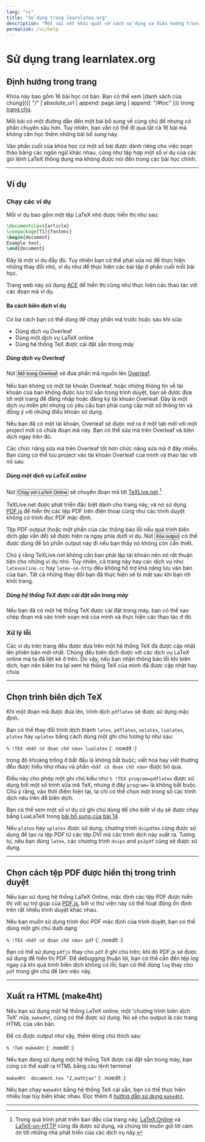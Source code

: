 ```yaml
---
lang: "vi"
title: "Sử dụng trang learnlatex.org"
description: "Một vài nét khái quát về cách sử dụng và điều hướng trong hệ thống các bài trong trang learnlatex.org."
permalink: /vi/help
---
```


# Sử dụng trang learnlatex.org

## Định hướng trong trang

Khóa này bao gồm 16 bài học cơ bản. Bạn có thể xem [danh sách của chúng]({{ "/" | absolute_url | append: page.lang | append: "/#toc" }})
trong [trang chủ](./).

Mỗi bài có một đường dẫn đến một bài bổ sung về cùng chủ đề nhưng có phần chuyên
sâu hơn. Tuy nhiên, bạn vẫn có thể đi qua tất cả 16 bài mà _không_ cần học thêm
những bài bổ sung này.

Vào phần cuối của khóa học có một số bài được dành riêng cho việc soạn thảo
bằng các ngôn ngữ khác nhau, cũng như tập hợp một số ví dụ của các gói lệnh
LaTeX thông dụng mà không được nói đến trong các bài học chính.

---

## Ví dụ

### Chạy các ví dụ

Mỗi ví dụ bao gồm một tệp LaTeX nhỏ được hiển thị như sau:

```latex
\documentclass{article}
\usepackage[T1]{fontenc}
\begin{document}
Example text.
\end{document}
```

Đây là một ví dụ đầy đủ. Tuy nhiên bạn có thể phải sửa nó để thực hiện những
thay đổi nhỏ, ví dụ như để thực hiện các bài tập ở phần cuối mỗi bài học.

Trang web này sử dụng [ACE](https://ace.c9.io) để hiển thị cũng như thực hiện
các thao tác với các đoạn mã ví dụ.

#### Ba cách biên dịch ví dụ

Có ba cách bạn có thể dùng để chạy phần mã trước hoặc sau khi sửa:

* Dùng dịch vụ Overleaf
* Dùng một dịch vụ LaTeX online
* Dùng hệ thống TeX được cài đặt sẵn trong máy

##### Dùng dịch vụ Overleaf

Nút <button style="padding:0 1px;font-size:90%">Mở trong Overleaf</button> sẽ
đưa phần mã nguồn lên [Overleaf](https://www.overleaf.com/about).

Nếu bạn không có một tài khoản Overleaf, hoặc những thông tin về tài khoản
của bạn không được lưu trữ sẵn trong trình duyệt, bạn sẽ được đưa tới một
trang để đăng nhập hoặc đăng ký tài khoản Overleaf. Đây là một dịch vụ miễn
phí nhưng có yêu cầu bạn phải cung cấp một số thông tin và đồng ý với những
điều khoản sử dụng.

Nếu bạn đã có một tài khoản, Overleaf sẽ được mở ra ở một tab mới với một
project mới có chứa đoạn mã này. Bạn có thể sửa mã trên Overleaf và biên dịch
ngay trên đó.

Các chức năng sửa mã trên Overleaf tốt hơn chức năng sửa mã ở đây nhiều. Bạn
cũng có thể lưu project vào tài khoản Overleaf của mình và thao tác với nó
sau.

##### Dùng một dịch vụ LaTeX online

Nút <button style="padding:0 1px;font-size:90%">Chạy với LaTeX Online</button>
sẽ chuyển đoạn mã tới [TeXLive.net](https://texlive.net).[^1]

TeXLive.net được phát triển đặc biệt dành cho trang này, và nó sử dụng
[PDF.js](https://mozilla.github.io/pdf.js) để hiển thị các tệp PDF trên
điện thoại cũng như các trình duyệt không có trình đọc PDF mặc định.

Tệp PDF output (hoặc một phần của các thông báo lỗi nếu quá trình biên dịch
gặp vấn đề) sẽ được hiện ra ngay phía dưới ví dụ. Nút
<button style="padding:0 1px;font-size:90%">Xóa output</button> có thể được
dùng để bỏ phần output này đi nếu bạn thấy nó không còn cần thiết.

Chú ý rằng TeXLive.net không cần bạn phải lập tài khoản nên nó rất thuận
tiện cho những ví dụ nhỏ. Tuy nhiên, cả trang này hay các dịch vụ như
`latexonline.cc` hay `latex-on-http` đều không hỗ trợ khả năng lưu văn bản của
bạn. Tất cả những thay đổi bạn đã thực hiện sẽ bị mất sau khi bạn rời khỏi
trang.

##### Dùng hệ thống TeX được cài đặt sẵn trong máy

Nếu bạn đã có một hệ thống TeX được cài đặt trong máy, bạn có thể sao chép
đoạn mã vào trình soạn mã của mình và thực hiện các thao tác ở đó.

### Xử lý lỗi

Các ví dụ trên trang đều được dựa trên một hệ thống TeX đã được cập nhật lên
phiên bản mới nhất. Chúng đều biên dịch được với các dịch vụ LaTeX online mà ta
đã liệt kê ở trên. Do vậy, nếu bạn nhận thông báo lỗi khi biên dịch, bạn nên kiểm
tra lại xem hệ thống TeX của mình đã được cập nhật hay chưa.

---

## Chọn trình biên dịch TeX

Khi một đoạn mã được đưa lên, trình dịch `pdflatex`
sẽ được sử dụng mặc định.

Bạn có thể thay đổi trình dịch thành `latex`, `pdflatex`, `xelatex`,
`lualatex`, `platex` hay `uplatex` bằng cách dùng một ghi chú tương tự như sau:

`% !TEX <bất cứ đoạn chữ nào> lualatex`
{: .noedit :}

trong đó khoảng trống ở bắt đầu là không bắt buộc; viết hoa hay viết thường đều
được hiểu như nhau và phần `<bất cứ đoạn chữ nào>` được bỏ qua.

Điều này cho phép một ghi chú kiểu như `% !TEX program=pdflatex` được sử dụng
bởi một số trình sửa mã TeX, nhưng ở đây `program=` là không bắt buộc. Chú ý rằng,
vào thời điểm hiện tại, ta chỉ có thể chọn một trong số các trình dịch nêu trên
để biên dịch.

Bạn có thể xem một số ví dụ có ghi chú dùng để cho biết ví dụ sẽ được chạy bằng 
LuaLaTeX trong [bài bổ sung của bài 14](more-14).

Nếu `platex` hay `uplatex` được sử dụng, chương trình `dvipdfmx` cũng được sử dụng
để tạo ra tệp PDF từ các tệp DVI mà các trình dịch này xuất ra. Tương tự, nếu
bạn dùng `latex`, các chương trình `dvips` and `ps2pdf` cũng sẽ được sử dụng.

---

## Chọn cách tệp PDF được hiển thị trong trình duyệt

Nếu bạn sử dụng hệ thống LaTeX Online, mặc định các tệp PDF được hiển thị với sự
trợ giúp của [PDF.js](https://mozilla.github.io/pdf.js), bởi vì thư viện này có
thể hoạt động ổn định trên rất nhiều trình duyệt khác nhau.

Nếu bạn muốn sử dụng trình đọc PDF mặc định của trình duyệt, bạn có thể dùng một
ghi chú dưới dạng

`% !TEX <bất cứ đoạn chữ nào> pdf`
{: .noedit :}

Bạn có thể sử dụng `pdfjs` thay cho `pdf` ở ghi chú trên; khi đó PDF.js sẽ được
sử dụng để hiển thị PDF. Để debugging thuận lợi, bạn có thể cần đến tệp log ngay
cả khi quá trình biên dịch không có lỗi; bạn có thể dùng `log` thay cho `pdf`
trong ghi chú để làm việc này.

---

## Xuất ra HTML (make4ht)

Nếu bạn sử dụng một hệ thống LaTeX online, một 'chương trình biên dịch TeX' nữa,
`make4ht`, cũng có thể được sử dụng. Nó sẽ cho output là các trang HTML của văn
bản.

Để có được output như vậy, thêm dòng chú thích sau:

`% !TeX make4ht`
{: .noedit :}

Nếu bạn đang sử dụng một hệ thống TeX được cài đặt sẵn trong máy, bạn cũng có
thể xuất ra HTML bằng câu lệnh terminal

`make4ht  document.tex "2,mathjax"`
{: .noedit :}

Nếu bạn chạy `make4ht` bằng hệ thống TeX cài sẵn, bạn có thể thực hiện nhiều loại
tùy biến khác nhau. Đọc thêm ở
[hướng dẫn sử dụng `make4ht`](https://texdoc.org/pkg/make4ht).

---

[^1]: Trong quá trình phát triển ban đầu của trang này,
      [LaTeX.Online](https://latexonline.cc/) và
      [LaTeX-on-HTTP](https://github.com/YtoTech/latex-on-http) cũng đã được sử
      dụng, và chúng tôi muốn gửi lời cảm ơn tới những nhà phát triển của các dịch
      vụ này.
